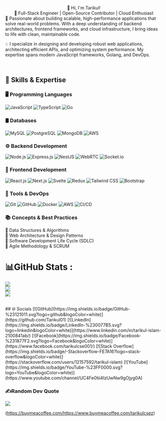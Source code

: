 <div align="center">👋 Hi, I'm Tarikul!</div>
<div align="center">🚀 Full-Stack Engineer | Open-Source Contributor | Cloud Enthusiast</div>
🎯 Passionate about building scalable, high-performance applications that solve real-world problems. With a deep understanding of backend architectures, frontend frameworks, and cloud infrastructure, I bring ideas to life with clean, maintainable code.

💡 I specialize in designing and developing robust web applications, architecting efficient APIs, and optimizing system performance. My expertise spans modern JavaScript frameworks, Golang, and DevOps.
<!---
### Work  
 - 🌱 I’m currently learning MERN Stack and complete many project  
  

 - ❓ Ask me about anything related to MERN stack and related technologies  
  

 - ⚡ Fun fact: I use tabs over spaces  
  
-->
<br/>  




## 🚀 Skills & Expertise

### 🖥️ Programming Languages
![JavaScript](https://img.shields.io/badge/JavaScript-%23F7DF1E.svg?style=for-the-badge&logo=javascript&logoColor=black)
![TypeScript](https://img.shields.io/badge/TypeScript-%23007ACC.svg?style=for-the-badge&logo=typescript&logoColor=white)
![Go](https://img.shields.io/badge/Go-%2300ADD8.svg?style=for-the-badge&logo=go&logoColor=white)

### 🛢️ Databases
![MySQL](https://img.shields.io/badge/MySQL-%234479A1.svg?style=for-the-badge&logo=mysql&logoColor=white)
![PostgreSQL](https://img.shields.io/badge/PostgreSQL-%23336791.svg?style=for-the-badge&logo=postgresql&logoColor=white)
![MongoDB](https://img.shields.io/badge/MongoDB-%2347A248.svg?style=for-the-badge&logo=mongodb&logoColor=white)
![AWS](https://img.shields.io/badge/AWS-%23FF9900.svg?style=for-the-badge&logo=amazon-aws&logoColor=white)

### ⚙️ Backend Development
![Node.js](https://img.shields.io/badge/Node.js-%23339933.svg?style=for-the-badge&logo=node.js&logoColor=white)
![Express.js](https://img.shields.io/badge/Express.js-%23000000.svg?style=for-the-badge&logo=express&logoColor=white)
![NestJS](https://img.shields.io/badge/NestJS-%23E0234E.svg?style=for-the-badge&logo=nestjs&logoColor=white)
![WebRTC](https://img.shields.io/badge/WebRTC-%23FF0000.svg?style=for-the-badge&logo=webrtc&logoColor=white)
![Socket.io](https://img.shields.io/badge/Socket.io-%23010101.svg?style=for-the-badge&logo=socket.io&logoColor=white)

### 🎨 Frontend Development
![React.js](https://img.shields.io/badge/React-%2361DAFB.svg?style=for-the-badge&logo=react&logoColor=black)
![Next.js](https://img.shields.io/badge/Next.js-%23000000.svg?style=for-the-badge&logo=nextdotjs&logoColor=white)
![Svelte](https://img.shields.io/badge/Svelte-%23FF3E00.svg?style=for-the-badge&logo=svelte&logoColor=white)
![Redux](https://img.shields.io/badge/Redux-%23764ABC.svg?style=for-the-badge&logo=redux&logoColor=white)
![Tailwind CSS](https://img.shields.io/badge/Tailwind%20CSS-%2306B6D4.svg?style=for-the-badge&logo=tailwind-css&logoColor=white)
![Bootstrap](https://img.shields.io/badge/Bootstrap-%23563D7C.svg?style=for-the-badge&logo=bootstrap&logoColor=white)

### 🔧 Tools & DevOps
![Git](https://img.shields.io/badge/Git-%23F05032.svg?style=for-the-badge&logo=git&logoColor=white)
![GitHub](https://img.shields.io/badge/GitHub-%23181717.svg?style=for-the-badge&logo=github&logoColor=white)
![Docker](https://img.shields.io/badge/Docker-%230db7ed.svg?style=for-the-badge&logo=docker&logoColor=white)
![AWS](https://img.shields.io/badge/AWS-%23FF9900.svg?style=for-the-badge&logo=amazon-aws&logoColor=white)
![CI/CD](https://img.shields.io/badge/CI/CD-%2312100E.svg?style=for-the-badge&logo=github-actions&logoColor=white)

### 📚 Concepts & Best Practices
📌 Data Structures & Algorithms  
📌 Web Architecture & Design Patterns  
📌 Software Development Life Cycle (SDLC)  
📌 Agile Methodology & SCRUM  


# 📊GitHub Stats :
![](https://github-readme-stats.vercel.app/api?username=Tarikul01&theme=prussian&hide_border=true&include_all_commits=false&count_private=false)<br/>
![](https://github-readme-streak-stats.herokuapp.com/?user=Tarikul01&theme=prussian&hide_border=true)<br/>
![](https://github-readme-stats.vercel.app/api/top-langs/?username=Tarikul01&theme=prussian&hide_border=true&include_all_commits=false&count_private=false&layout=compact)

</td></tr></table>  

<br/>
## 🌐 Socials  
[![GitHub](https://img.shields.io/badge/GitHub-%23121011.svg?logo=github&logoColor=white)](https://github.com/Tarikul01)  
[![LinkedIn](https://img.shields.io/badge/LinkedIn-%230077B5.svg?logo=linkedin&logoColor=white)](https://www.linkedin.com/in/tarikul-islam-2100841ab/)  
[![Facebook](https://img.shields.io/badge/Facebook-%231877F2.svg?logo=Facebook&logoColor=white)](https://www.facebook.com/tarikulcse001/)  
[![Stack Overflow](https://img.shields.io/badge/-Stackoverflow-FE7A16?logo=stack-overflow&logoColor=white)](https://stackoverflow.com/users/12157592/tarikul-islam)  
[![YouTube](https://img.shields.io/badge/YouTube-%23FF0000.svg?logo=YouTube&logoColor=white)](https://www.youtube.com/channel/UC4Fe0tii4IzUwNw9gOjyg0A)  



<!--
[![Twitter](https://img.shields.io/badge/Twitter-%231DA1F2.svg?logo=Twitter&logoColor=white)](https://twitter.com/https://twitter.com/MDTARIK46263152) 

-->


### ✍️Random Dev Quote
![](https://quotes-github-readme.vercel.app/api?type=horizontal&theme=dark)

(https://buymeacoffee.com/https://www.buymeacoffee.com/tarikulcsez) 

  <!-- Proudly created with GPRM ( https://gprm.itsvg.in ) -->
  
